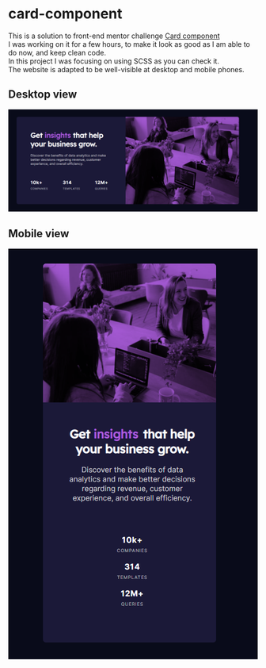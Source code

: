 # card-component
This is a solution to front-end mentor challenge <a href="https://www.frontendmentor.io/challenges/stats-preview-card-component-8JqbgoU62">Card component</a><br/>
I was working on it for a few hours, to make it look as good as I am able to do now, and keep clean code. <br />
In this project I was focusing on using SCSS as you can check it. <br />
The website is adapted to be well-visible at desktop and mobile phones.

<h2>Desktop view</h2>
<img src="Card-component/screenshots/1.png">
<br />
<h2>Mobile view</h2>
<img src="Card-component/screenshots/2.png">
